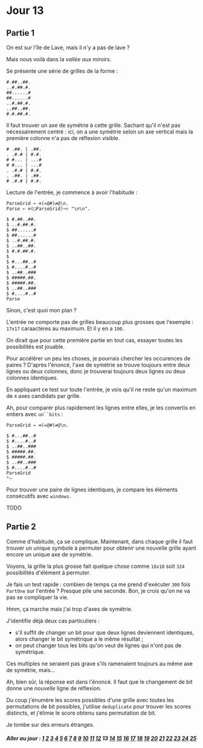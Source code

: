 # Jour 13

## Partie 1

On est sur l'île de Lave, mais il n'y a pas de lave ?

Mais nous voilà dans la _vallée aux miroirs_.

Se présente une série de grilles de la forme :

```no_run
#.##..##.
..#.##.#.
##......#
##......#
..#.##.#.
..##..##.
#.#.##.#.
```

Il faut trouver un axe de symétrie à cette grille. Sachant qu'il n'est pas nécessairement centré : ici, on a une symétrie selon un axe vertical mais la première colonne n'a pas de réflexion visible.

```no_run
# .##. | .##.
. .#.# | #.#.
# #... | ...#
# #... | ...#
. .#.# | #.#.
. .##. | .##.
# .#.# | #.#.
```

Lecture de l'entrée, je commence à avoir l'habitude :

```
ParseGrid ← ⊜(=@#)≠@\n.
Parse ← ⊜(□ParseGrid)¬⌕ "\n\n".

$ #.##..##.
$ ..#.##.#.
$ ##......#
$ ##......#
$ ..#.##.#.
$ ..##..##.
$ #.#.##.#.
$
$ #...##..#
$ #....#..#
$ ..##..###
$ #####.##.
$ #####.##.
$ ..##..###
$ #....#..#
Parse
```

Sinon, c'est quoi mon plan ?

L'entrée ne comporte pas de grilles beaucoup plus grosses que l'exemple : `17x17` caraactères au maximum. Et il y en a `100`.

On dirait que pour cette première partie en tout cas, essayer toutes les possibilités est jouable.

Pour accélérer un peu les choses, je pourrais chercher les occurences de paires ? D'après l'énoncé, l'axe de symétrie se trouve toujours entre deux lignes ou deux colonnes, donc je trouverai toujours deux lignes ou deux colonnes identiques.

En appliquant ce test sur toute l'entrée, je vois qu'il ne reste qu'un maximum de `4` axes candidats par grille.

Ah, pour comparer plus rapidement les lignes entre elles, je les convertis en entiers avec `un``bits` :

```
ParseGrid ← ⊜(=@#)≠@\n.

$ #...##..#
$ #....#..#
$ ..##..###
$ #####.##.
$ #####.##.
$ ..##..###
$ #....#..#
ParseGrid
°⋯
```

Pour trouver une paire de lignes identiques, je compare les éléments consécutifs avec `windows`.


TODO

## Partie 2

Comme d'habitude, ça se complique. Maintenant, dans chaque grille il faut trouver un unique symbole à permuter pour obtenir une nouvelle grille ayant encore un unique axe de symétrie.

Voyons, la grille la plus grosse fait quelque chose comme `18x18` soit `324` possibilités d'élément à permuter.

Je fais un test rapide : combien de temps ça me prend d'exécuter `300` fois `PartOne` sur l'entrée ? Presque pile une seconde. Bon, je crois qu'on ne va pas se compliquer la vie.

Hmm, ça marche mais j'ai trop d'axes de symétrie.

J'identifie déjà deux cas particuliers :
* s'il suffit de changer un bit pour que deux lignes deviennent identiques, alors changer le bit symétrique a le même résultat ;
* on peut changer tous les bits qu'on veut de lignes qui n'ont pas de symétrique.

Ces multiples ne seraient pas grave s'ils ramenaient toujours au même axe de symétrie, mais…

Ah, bien sûr, la réponse est dans l'énoncé. Il faut que le changement de bit donne une _nouvelle_ ligne de réflexion.

Du coup j'énumère les scores possibles d'une grille avec toutes les permutations de bit possibles, j'utilise `deduplicate` pour trouver les scores distincts, et j'élimie le score obtenu sans permutation de bit.

Je tombe sur des erreurs étranges.

##### Aller au jour : [1](Jour%201) [2](Jour%202) [3](Jour%203) [4](Jour%204) [5](Jour%205) [6](Jour%206) [7](Jour%207) [8](Jour%208) [9](Jour%209) [10](Jour%2010) [11](Jour%2011) [12](Jour%2012) 13 [14](Jour%2014) [15](Jour%2015) [16](Jour%2016) [17](Jour%2017) [18](Jour%2018) [19](Jour%2019) [20](Jour%2020) [21](Jour%2021) [22](Jour%2022) [23](Jour%2023) [24](Jour%2024) [25](Jour%2025) 
